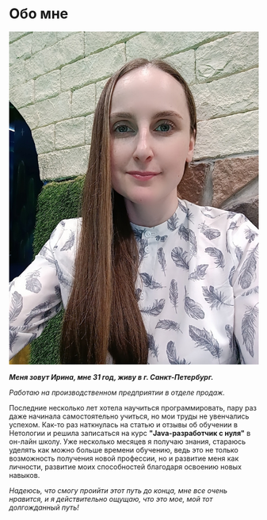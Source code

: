 # Обо мне

![Alt text](image.png)

**_Меня зовут Ирина, мне 31 год, живу в г. Санкт-Петербург._** 

_Работаю на производственном предприятии в отделе продаж._   

Последние несколько лет хотела научиться программировать, пару раз даже начинала самостоятельно учиться, но мои труды не увенчались успехом. Как-то раз наткнулась на статью и отзывы об обучении в Нетологии и решила записаться на курс **"Java-разработчик с нуля"** в он-лайн школу. Уже несколько месяцев я получаю знания, стараюсь уделять как можно больше времени обучению, ведь это не только возможность получения новой профессии, но и развитие меня как личности, развитие моих способностей благодаря освоению новых навыков.

_Надеюсь, что смогу проийти этот путь до конца, мне все очень нравится, и я действительно ощущаю, что это мое, мой тот долгожданный путь!_
